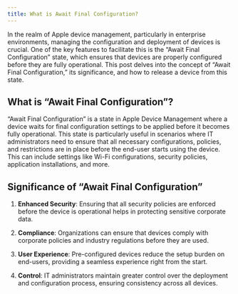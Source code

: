 ```yaml
---
title: What is Await Final Configuration?
---
```


In the realm of Apple device management, particularly in enterprise environments, managing the configuration and deployment of devices is crucial. One of the key features to facilitate this is the “Await Final Configuration” state, which ensures that devices are properly configured before they are fully operational. This post delves into the concept of “Await Final Configuration,” its significance, and how to release a device from this state.

## What is “Await Final Configuration”?

“Await Final Configuration” is a state in Apple Device Management where a device waits for final configuration settings to be applied before it becomes fully operational. This state is particularly useful in scenarios where IT administrators need to ensure that all necessary configurations, policies, and restrictions are in place before the end-user starts using the device. This can include settings like Wi-Fi configurations, security policies, application installations, and more.

## Significance of “Await Final Configuration”

1. **Enhanced Security**: Ensuring that all security policies are enforced before the device is operational helps in protecting sensitive corporate data.

2. **Compliance**: Organizations can ensure that devices comply with corporate policies and industry regulations before they are used.

3. **User Experience**: Pre-configured devices reduce the setup burden on end-users, providing a seamless experience right from the start.

4. **Control**: IT administrators maintain greater control over the deployment and configuration process, ensuring consistency across all devices.

